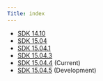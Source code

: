 ```yaml
---
Title: index
---
```

        
-   [SDK 14.10](sdk-14.10.md)
-   [SDK 15.04](sdk-15.04.md)
-   [SDK 15.04.1](sdk-15.04.1.md)
-   [SDK 15.04.3](sdk-15.04.3.md)
-   [SDK 15.04.4](sdk-15.04.4.md) (Current)
-   [SDK 15.04.5](sdk-15.04.5.md) (Development)

